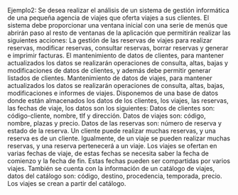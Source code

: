 Ejemplo2: Se desea realizar el análisis de un sistema de gestión informática de una pequeña
agencia de viajes que oferta viajes a sus clientes. El sistema debe proporcionar una ventana
inicial con una serie de menús que abrirán paso al resto de ventanas de la aplicación que permitirán realizar las siguientes acciones:
La gestión de las reservas de viajes para realizar reservas, modificar reservas,
consultar reservas, borrar reservas y generar e imprimir facturas.
El mantenimiento de datos de clientes, para mantener actualizados los datos se
realizarán operaciones de consulta, altas, bajas y modificaciones de datos de clientes,
y además debe permitir generar listados de clientes.
Mantenimiento de datos de viajes, para mantener actualizados los datos se realizarán
operaciones de consulta, altas, bajas, modificaciones e informes de viajes.
Disponemos de una base de datos donde están almacenados los datos de los clientes, los
viajes, las reservas, las fechas de viaje, los datos son los siguientes:
Datos de clientes son: código-cliente, nombre, tlf y dirección.
Datos de viajes son: código, nombre, plazas y precio.
Datos de las reservas son: número de reserva y estado de la reserva.
Un cliente puede realizar muchas reservas, y una reserva es de un cliente.
Igualmente, de un viaje se pueden realizar muchas reservas, y una reserva pertenecerá
a un viaje.
Los viajes se ofertan en varias fechas de viaje, de estas fechas se necesita saber la
fecha de comienzo y la fecha de fin. Estas fechas pueden ser compartidas por varios
viajes.
También se cuenta con la información de un catálogo de viajes, datos del catálogo
son: código, destino, procedencia, temporada, precio. Los viajes se crean a partir del
catálogo.